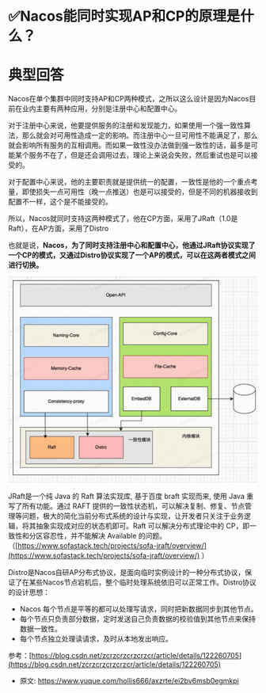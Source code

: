# ✅Nacos能同时实现AP和CP的原理是什么？
<!--page header-->

<a name="WcoPw"></a>
# 典型回答

Nacos在单个集群中同时支持AP和CP两种模式，之所以这么设计是因为Nacos目前在业内主要有两种应用，分别是注册中心和配置中心。

对于注册中心来说，他要提供服务的注册和发现能力，如果使用一个强一致性算法，那么就会对可用性造成一定的影响。而注册中心一旦可用性不能满足了，那么就会影响所有服务的互相调用。而如果一致性没办法做到强一致性的话，最多是可能某个服务不在了，但是还会调用过去，理论上来说会失败，然后重试也是可以接受的。

对于配置中心来说，他的主要职责就是提供统一的配置，一致性是他的一个重点考量，即使损失一点可用性（晚一点推送）也是可以接受的，但是不同的机器接收到配置不一样，这个是不能接受的。

所以，Nacos就同时支持这两种模式了，他在CP方面，采用了JRaft（1.0是Raft），在AP方面，采用了Distro

也就是说，**Nacos，为了同时支持注册中心和配置中心，他通过JRaft协议实现了一个CP的模式，又通过Distro协议实现了一个AP的模式，可以在这两者模式之间进行切换。**

![image.png](./img/qCtkOoj6t9VvkVoo/1688466255985-e602796f-b454-4ff0-8a1e-86040f80b958-446568.png)


JRaft是一个纯 Java 的 Raft 算法实现库, 基于百度 braft 实现而来, 使用 Java 重写了所有功能。通过 RAFT 提供的一致性状态机，可以解决复制、修复、节点管理等问题，极大的简化当前分布式系统的设计与实现，让开发者只关注于业务逻辑，将其抽象实现成对应的状态机即可。Raft 可以解决分布式理论中的 CP，即一致性和分区容忍性，并不能解决 Available 的问题。（[https://www.sofastack.tech/projects/sofa-jraft/overview/](https://www.sofastack.tech/projects/sofa-jraft/overview/) ）

Distro是Nacos自研AP分布式协议，是面向临时实例设计的一种分布式协议，保证了在某些Nacos节点宕机后，整个临时处理系统依旧可以正常工作。Distro协议的设计思想：

- Nacos 每个节点是平等的都可以处理写请求，同时把新数据同步到其他节点。
- 每个节点只负责部分数据，定时发送自己负责数据的校验值到其他节点来保持数据一致性。
- 每个节点独立处理读请求，及时从本地发出响应。

 
参考：[https://blog.csdn.net/zcrzcrzcrzcrzcr/article/details/122260705](https://blog.csdn.net/zcrzcrzcrzcrzcr/article/details/122260705)


<!--page footer-->
- 原文: <https://www.yuque.com/hollis666/axzrte/ei2bv6msb0egmkpi>